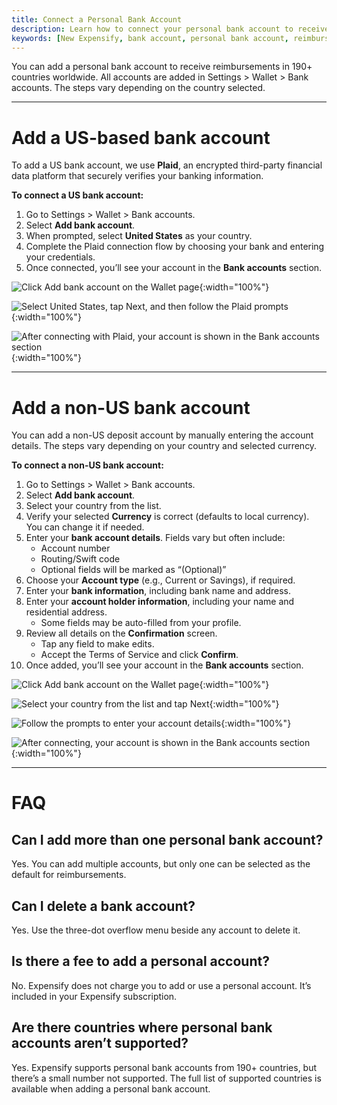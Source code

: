 ```yaml
---
title: Connect a Personal Bank Account
description: Learn how to connect your personal bank account to receive reimbursements in Expensify, including support for both US and international accounts.
keywords: [New Expensify, bank account, personal bank account, reimbursements, wallet, US bank account, non-US bank account]
---
```

<div id="new-expensify" markdown="1">

You can add a personal bank account to receive reimbursements in 190+ countries worldwide. All accounts are added in Settings > Wallet > Bank accounts. The steps vary depending on the country selected.

---

# Add a US-based bank account

To add a US bank account, we use **Plaid**, an encrypted third-party financial data platform that securely verifies your banking information.

**To connect a US bank account:**
1. Go to Settings > Wallet > Bank accounts.
2. Select **Add bank account**.
3. When prompted, select **United States** as your country.
4. Complete the Plaid connection flow by choosing your bank and entering your credentials.
5. Once connected, you’ll see your account in the **Bank accounts** section.

![Click Add bank account on the Wallet page]({{site.url}}/assets/images/ExpensiHelp-DepositAccount-1.png){:width="100%"}

![Select United States, tap Next, and then follow the Plaid prompts]({{site.url}}/assets/images/ExpensiHelp-DepositAccount-2.png){:width="100%"}

![After connecting with Plaid, your account is shown in the Bank accounts section]({{site.url}}/assets/images/ExpensiHelp-DepositAccount-3.png){:width="100%"}

---

# Add a non-US bank account

You can add a non-US deposit account by manually entering the account details. The steps vary depending on your country and selected currency.

**To connect a non-US bank account:**
1. Go to Settings > Wallet > Bank accounts.
2. Select **Add bank account**.
3. Select your country from the list.
4. Verify your selected **Currency** is correct (defaults to local currency). You can change it if needed.
5. Enter your **bank account details**. Fields vary but often include:
   - Account number
   - Routing/Swift code
   - Optional fields will be marked as “(Optional)”
6. Choose your **Account type** (e.g., Current or Savings), if required.
7. Enter your **bank information**, including bank name and address.
8. Enter your **account holder information**, including your name and residential address.
   - Some fields may be auto-filled from your profile.
9. Review all details on the **Confirmation** screen.
   - Tap any field to make edits.
   - Accept the Terms of Service and click **Confirm**.
10. Once added, you’ll see your account in the **Bank accounts** section.

![Click Add bank account on the Wallet page]({{site.url}}/assets/images/ExpensiHelp-DepositAccount-1.png){:width="100%"}

![Select your country from the list and tap Next]({{site.url}}/assets/images/ExpensiHelp-DepositAccount-4.png){:width="100%"}

![Follow the prompts to enter your account details]({{site.url}}/assets/images/ExpensiHelp-DepositAccount-5.png){:width="100%"}

![After connecting, your account is shown in the Bank accounts section]({{site.url}}/assets/images/ExpensiHelp-DepositAccount-6.png){:width="100%"}

---

# FAQ

## Can I add more than one personal bank account?

Yes. You can add multiple accounts, but only one can be selected as the default for reimbursements.

## Can I delete a bank account?

Yes. Use the three-dot overflow menu beside any account to delete it. 

## Is there a fee to add a personal account?

No. Expensify does not charge you to add or use a personal account. It’s included in your Expensify subscription. 

## Are there countries where personal bank accounts aren’t supported?

Yes. Expensify supports personal bank accounts from 190+ countries, but there’s a small number not supported. The full list of supported countries is available when adding a personal bank account. 

</div>
